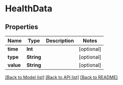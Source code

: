 # HealthData

## Properties
Name | Type | Description | Notes
------------ | ------------- | ------------- | -------------
**time** | **Int** |  | [optional] 
**type** | **String** |  | [optional] 
**value** | **String** |  | [optional] 

[[Back to Model list]](../README.md#documentation-for-models) [[Back to API list]](../README.md#documentation-for-api-endpoints) [[Back to README]](../README.md)


